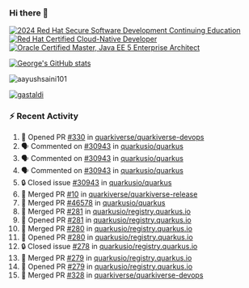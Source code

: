 ### Hi there 👋

<!--START_SECTION:badges-->
[![2024 Red Hat Secure Software Development Continuing Education](https://images.credly.com/size/110x110/images/36a76b78-c5bf-45cf-ac2c-48c3825260c7/blob)](http://www.credly.com/badges/c86e9a17-d2c3-4554-b890-7d0521710eb6 "2024 Red Hat Secure Software Development Continuing Education")
[![Red Hat Certified Cloud-Native Developer](https://images.credly.com/size/110x110/images/12ef4e4e-3d8d-4caf-9ab1-858c5bcb9619/image.png)](http://www.credly.com/badges/b6402e31-0894-48e6-b488-e2e551dcc809 "Red Hat Certified Cloud-Native Developer")
[![Oracle Certified Master, Java EE 5 Enterprise Architect](https://images.credly.com/size/110x110/images/1fa3549c-674c-4779-b3d6-d7d64eac2c23/Oracle-Certification-badge_OC-Master.png)](http://www.credly.com/badges/2565574e-b81d-410e-ab7d-24666ddcbe00 "Oracle Certified Master, Java EE 5 Enterprise Architect")
<!--END_SECTION:badges-->

[![George's GitHub stats](https://github-readme-stats.vercel.app/api?username=gastaldi&show=reviews,prs_merged&hide=contribs,prs&theme=transparent&show_icons=true)](https://github.com/anuraghazra/github-readme-stats)

<p align="left"> <img src="https://komarev.com/ghpvc/?username=gastaldi&label=Profile%20views&color=0e75b6&style=for-the-badge" alt="aayushsaini101" /> </p>

<p align="left"> <a href="https://github.com/ryo-ma/github-profile-trophy"><img src="https://github-profile-trophy.vercel.app/?username=gastaldi" alt="gastaldi" /></a> </p>

### :zap: Recent Activity

<!--START_SECTION:activity-->
1. 💪 Opened PR [#330](https://github.com/quarkiverse/quarkiverse-devops/pull/330) in [quarkiverse/quarkiverse-devops](https://github.com/quarkiverse/quarkiverse-devops)
2. 🗣 Commented on [#30943](https://github.com/quarkusio/quarkus/issues/30943#issuecomment-2697757527) in [quarkusio/quarkus](https://github.com/quarkusio/quarkus)
3. 🗣 Commented on [#30943](https://github.com/quarkusio/quarkus/issues/30943#issuecomment-2697735612) in [quarkusio/quarkus](https://github.com/quarkusio/quarkus)
4. 🗣 Commented on [#30943](https://github.com/quarkusio/quarkus/issues/30943#issuecomment-2697325261) in [quarkusio/quarkus](https://github.com/quarkusio/quarkus)
5. 🔒 Closed issue [#30943](https://github.com/quarkusio/quarkus/issues/30943) in [quarkusio/quarkus](https://github.com/quarkusio/quarkus)
6. 🎉 Merged PR [#10](https://github.com/quarkiverse/quarkiverse-release/pull/10) in [quarkiverse/quarkiverse-release](https://github.com/quarkiverse/quarkiverse-release)
7. 🎉 Merged PR [#46578](https://github.com/quarkusio/quarkus/pull/46578) in [quarkusio/quarkus](https://github.com/quarkusio/quarkus)
8. 🎉 Merged PR [#281](https://github.com/quarkusio/registry.quarkus.io/pull/281) in [quarkusio/registry.quarkus.io](https://github.com/quarkusio/registry.quarkus.io)
9. 💪 Opened PR [#281](https://github.com/quarkusio/registry.quarkus.io/pull/281) in [quarkusio/registry.quarkus.io](https://github.com/quarkusio/registry.quarkus.io)
10. 🎉 Merged PR [#280](https://github.com/quarkusio/registry.quarkus.io/pull/280) in [quarkusio/registry.quarkus.io](https://github.com/quarkusio/registry.quarkus.io)
11. 💪 Opened PR [#280](https://github.com/quarkusio/registry.quarkus.io/pull/280) in [quarkusio/registry.quarkus.io](https://github.com/quarkusio/registry.quarkus.io)
12. 🔒 Closed issue [#278](https://github.com/quarkusio/registry.quarkus.io/issues/278) in [quarkusio/registry.quarkus.io](https://github.com/quarkusio/registry.quarkus.io)
13. 🎉 Merged PR [#279](https://github.com/quarkusio/registry.quarkus.io/pull/279) in [quarkusio/registry.quarkus.io](https://github.com/quarkusio/registry.quarkus.io)
14. 💪 Opened PR [#279](https://github.com/quarkusio/registry.quarkus.io/pull/279) in [quarkusio/registry.quarkus.io](https://github.com/quarkusio/registry.quarkus.io)
15. 🎉 Merged PR [#328](https://github.com/quarkiverse/quarkiverse-devops/pull/328) in [quarkiverse/quarkiverse-devops](https://github.com/quarkiverse/quarkiverse-devops)
<!--END_SECTION:activity-->
